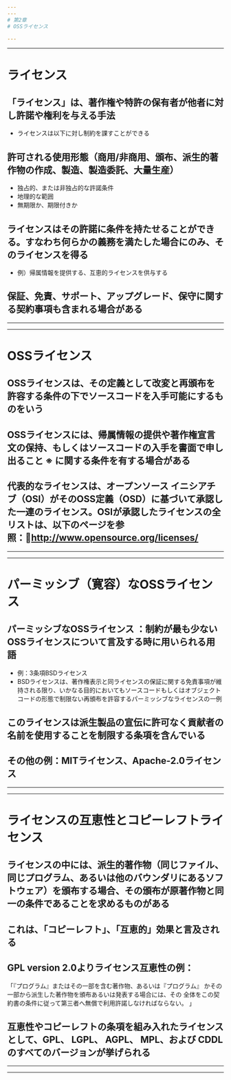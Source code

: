 ```yaml
---
---
# 第2章
# OSSライセンス

---
```

---
# ライセンス

## 「ライセンス」は、著作権や特許の保有者が他者に対し許諾や権利を与える手法
  * ライセンスは以下に対し制約を課すことができる

## 許可される使用形態（商用/非商用、頒布、派生的著作物の作成、製造、製造委託、大量生産）
  * 独占的、または非独占的な許諾条件
  * 地理的な範囲
  * 無期限か、期限付きか

## ライセンスはその許諾に条件を持たせることができる。すなわち何らかの義務を満たした場合にのみ、そのライセンスを得る
  * 例）帰属情報を提供する、互恵的ライセンスを供与する

## 保証、免責、サポート、アップグレード、保守に関する契約事項も含まれる場合がある

---
---
# OSSライセンス 

## OSSライセンスは、その定義として改変と再頒布を許容する条件の下でソースコードを入手可能にするものをいう

## OSSライセンスには、帰属情報の提供や著作権宣言文の保持、もしくはソースコードの入手を書面で申し出ること ※ に関する条件を有する場合がある

## 代表的なライセンスは、オープンソース イニシアチブ（OSI）がそのOSS定義（OSD）に基づいて承認した一連のライセンス。OSIが承認したライセンスの全リストは、以下のページを参照：http://www.opensource.org/licenses/


---
---
# パーミッシブ（寛容）なOSSライセンス

## パーミッシブなOSSライセンス ：制約が最も少ないOSSライセンスについて言及する時に用いられる用語
  * 例：3条項BSDライセンス
  * BSDライセンスは、著作権表示と同ライセンスの保証に関する免責事項が維持される限り、いかなる目的においてもソースコードもしくはオブジェクト コードの形態で制限ない再頒布を許容するパーミッシブなライセンスの一例 

## このライセンスは派生製品の宣伝に許可なく貢献者の名前を使用することを制限する条項を含んでいる

## その他の例：MITライセンス、Apache-2.0ライセンス


---
---
# ライセンスの互恵性とコピーレフトライセンス

## ライセンスの中には、派生的著作物（同じファイル、同じプログラム、あるいは他のバウンダリにあるソフトウェア）を頒布する場合、その頒布が原著作物と同一の条件であることを求めるものがある

## これは、「コピーレフト」、「互恵的」効果と言及される

## GPL version 2.0よりライセンス互恵性の例：
「『プログラム』またはその一部を含む著作物、あるいは『プログラム』 かその一部から派生した著作物を頒布あるいは発表する場合には、その 全体をこの契約書の条件に従って第三者へ無償で利用許諾しなければならない。 」

## 互恵性やコピーレフトの条項を組み入れたライセンスとして、GPL、 LGPL、 AGPL、 MPL、および CDDLのすべてのバージョンが挙げられる 


---
---


